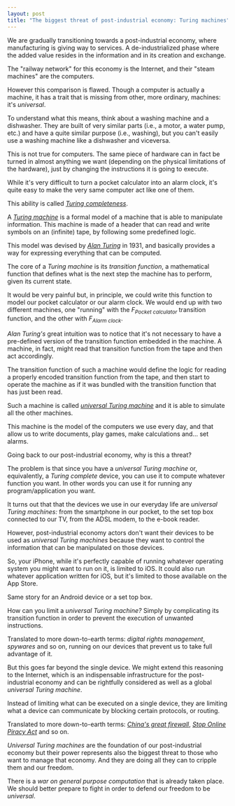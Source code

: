 ```yaml
---
layout: post
title: "The biggest threat of post-industrial economy: Turing machines"
---
```


We are gradually transitioning towards a post-industrial economy, where manufacturing is giving way to services. A de-industrialized phase where the added value resides in the information and in its creation and exchange.

The "railway network" for this economy is the Internet, and their "steam machines" are the computers.

However this comparison is flawed. Though a computer is actually a machine, it has a trait that is missing from other, more ordinary, machines: it's *universal*.

To understand what this means, think about a washing machine and a dishwasher. They are built of very similar parts (i.e., a motor, a water pump, etc.) and have a quite similar purpose (i.e., washing), but you can't easily use a washing machine like a dishwasher and viceversa. 

This is not true for computers. The same piece of hardware can in fact be turned in almost anything we want (depending on the physical limitations of the hardware), just by changing the instructions it is going to execute.

While it's very difficult to turn a pocket calculator into an alarm clock, it's quite easy to make the very same computer act like one of them.

This ability is called *[Turing completeness](http://en.wikipedia.org/wiki/Turing_completeness)*. 

A *[Turing machine](http://en.wikipedia.org/wiki/Turing_machine)* is a formal model of a machine that is able to manipulate information. This machine is made of a header that can read and write symbols on an (infinite) tape, by following some predefined logic.

This model was devised by *[Alan Turing](http://en.wikipedia.org/wiki/Alan_Turing)* in 1931, and basically provides a way for expressing everything that can be computed.

The core of a *Turing machine* is its *transition function*, a mathematical function that defines what is the next step the machine has to perform, given its current state.

It would be very painful but, in principle, we could write this function to model our pocket calculator or our alarm clock. We would end up with two different machines, one "running" with the *F<sub>Pocket calculator</sub>* transition function, and the other with *F<sub>Alarm clock</sub>*.

*Alan Turing's* great intuition was to notice that it's not necessary to have a pre-defined version of the transition function embedded in the machine. A machine, in fact, might read that transition function from the tape and then act accordingly.

The transition function of such a machine would define the logic for reading a properly encoded transition function from the tape, and then start to operate the machine as if it was bundled with the transition function that has just been read.

Such a machine is called *[universal Turing machine](http://en.wikipedia.org/wiki/Universal_Turing_machine)* and it is able to simulate all the other machines. 

This machine is the model of the computers we use every day, and that allow us to write documents, play games, make calculations and... set alarms.

Going back to our post-industrial economy, why is this a threat?

The problem is that since you have a *universal Turing machine* or, equivalently, a *Turing complete* device, you can use it to compute whatever function you want. In other words you can use it for running any program/application you want.

It turns out that that the devices we use in our everyday life are *universal Turing machines:* from the smartphone in our pocket, to the set top box connected to our TV, from the ADSL modem, to the e-book reader. 

However, post-industrial economy actors don't want their devices to be used as *universal Turing machines* because they want to control the information that can be manipulated on those devices.

So, your iPhone, while it's perfectly capable of running whatever operating system you might want to run on it, is limited to iOS. It could also run whatever application written for iOS, but it's limited to those available on the App Store.

Same story for an Android device or a set top box.

How can you limit a *universal Turing machine?* Simply by complicating its transition function in order to prevent the execution of unwanted instructions.

Translated to more down-to-earth terms: *digital rights management*, *spywares* and so on, running on our devices that prevent us to take full advantage of it.

But this goes far beyond the single device. We might extend this reasoning to the Internet, which is an indispensable infrastructure for the post-industrial economy and can be rightfully considered as well as a global *universal Turing machine*.

Instead of limiting what can be executed on a single device, they are limiting what a device can communicate by blocking certain protocols, or routing.

Translated to more down-to-earth terms: *[China's great firewall](http://it.wikipedia.org/wiki/Great_Firewall)*, *[Stop Online Piracy Act](http://en.wikipedia.org/wiki/Stop_Online_Piracy_Act)* and so on.

*Universal Turing machines* are the foundation of our post-industrial economy but their power represents also the biggest threat to those who want to manage that economy. And they are doing all they can to cripple them and our freedom.

There is a *war on general purpose computation* that is already taken place. We should better prepare to fight in order to defend our freedom to be *universal*.

<object width="560" height="315">
<param name="movie" value="http://www.youtube.com/v/HUEvRyemKSg?version=3&amp;hl=en_US"></param>
<param name="allowFullScreen" value="true"></param>
<param name="allowscriptaccess" value="always"></param>
<embed src="http://www.youtube.com/v/HUEvRyemKSg?version=3&amp;hl=en_US" type="application/x-shockwave-flash" width="560" height="315" allowscriptaccess="always" allowfullscreen="true"></embed>
</object>

